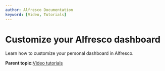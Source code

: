 ```yaml
---
author: Alfresco Documentation
keyword: [Video, Tutorials]
---
```


# Customize your Alfresco dashboard

Learn how to customize your personal dashboard in Alfresco.

  

**Parent topic:**[Video tutorials](../topics/alfresco-video-tutorials.md)


